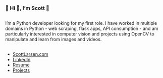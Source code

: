 ### 🐍 Hi 👋, I’m Scott 🐍
##
I’m a Python developer looking for my first role.  I have worked in multiple domains in Python - web scraping, flask apps, API consumption - and am particularly interested in computer vision and projects using OpenCV to manipulate and learn from images and videos.
##
- <a href="https://www.ScottLarsen.com">ScottLarsen.com</a>
- <a href="https://www.linkedin.com/in/ScottRLarsen/">LinkedIn</a>
- <a href="https://scottlarsen.com/static/Scott-Larsen-Resume.pdf">Resume</a>
- <a href="https://scottlarsen.com/projects">Projects</a>
